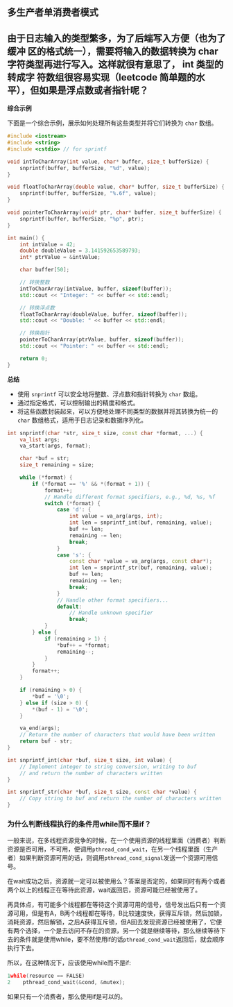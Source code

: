 ## 多生产者单消费者模式



## 由于⽇志输⼊的类型繁多，为了后端写⼊⽅便（也为了缓冲 区的格式统⼀），需要将输⼊的数据转换为 char 字符类型再进⾏写⼊。这样就很有意思了， int 类型的转成字 符数组很容易实现（leetcode 简单题的⽔平），但如果是浮点数或者指针呢？

**综合示例**

下面是一个综合示例，展示如何处理所有这些类型并将它们转换为 `char` 数组。

```c++
#include <iostream>
#include <string>
#include <cstdio> // for sprintf

void intToCharArray(int value, char* buffer, size_t bufferSize) {
    snprintf(buffer, bufferSize, "%d", value);
}

void floatToCharArray(double value, char* buffer, size_t bufferSize) {
    snprintf(buffer, bufferSize, "%.6f", value);
}

void pointerToCharArray(void* ptr, char* buffer, size_t bufferSize) {
    snprintf(buffer, bufferSize, "%p", ptr);
}

int main() {
    int intValue = 42;
    double doubleValue = 3.141592653589793;
    int* ptrValue = &intValue;

    char buffer[50];

    // 转换整数
    intToCharArray(intValue, buffer, sizeof(buffer));
    std::cout << "Integer: " << buffer << std::endl;

    // 转换浮点数
    floatToCharArray(doubleValue, buffer, sizeof(buffer));
    std::cout << "Double: " << buffer << std::endl;

    // 转换指针
    pointerToCharArray(ptrValue, buffer, sizeof(buffer));
    std::cout << "Pointer: " << buffer << std::endl;

    return 0;
}
```

**总结**

- 使用 `snprintf` 可以安全地将整数、浮点数和指针转换为 `char` 数组。
- 通过指定格式，可以控制输出的精度和格式。
- 将这些函数封装起来，可以方便地处理不同类型的数据并将其转换为统一的 `char` 数组格式，适用于日志记录和数据序列化。

```C++
int snprintf(char *str, size_t size, const char *format, ...) {
    va_list args;
    va_start(args, format);

    char *buf = str;
    size_t remaining = size;

    while (*format) {
        if (*format == '%' && *(format + 1)) {
            format++;
            // Handle different format specifiers, e.g., %d, %s, %f
            switch (*format) {
                case 'd': {
                    int value = va_arg(args, int);
                    int len = snprintf_int(buf, remaining, value);
                    buf += len;
                    remaining -= len;
                    break;
                }
                case 's': {
                    const char *value = va_arg(args, const char*);
                    int len = snprintf_str(buf, remaining, value);
                    buf += len;
                    remaining -= len;
                    break;
                }
                // Handle other format specifiers...
                default:
                    // Handle unknown specifier
                    break;
            }
        } else {
            if (remaining > 1) {
                *buf++ = *format;
                remaining--;
            }
        }
        format++;
    }

    if (remaining > 0) {
        *buf = '\0';
    } else if (size > 0) {
        *(buf - 1) = '\0';
    }

    va_end(args);
    // Return the number of characters that would have been written
    return buf - str;
}

int snprintf_int(char *buf, size_t size, int value) {
    // Implement integer to string conversion, writing to buf
    // and return the number of characters written
}

int snprintf_str(char *buf, size_t size, const char *value) {
    // Copy string to buf and return the number of characters written
}
```

### **为什么判断线程执行的条件用while而不是if？**

一般来说，在多线程资源竞争的时候，在一个使用资源的线程里面（消费者）判断资源是否可用，不可用，便调用`pthread_cond_wait`，在另一个线程里面（生产者）如果判断资源可用的话，则调用`pthread_cond_signal`发送一个资源可用信号。

在wait成功之后，资源就一定可以被使用么？答案是否定的，如果同时有两个或者两个以上的线程正在等待此资源，wait返回后，资源可能已经被使用了。

再具体点，有可能多个线程都在等待这个资源可用的信号，信号发出后只有一个资源可用，但是有A，B两个线程都在等待，B比较速度快，获得互斥锁，然后加锁，消耗资源，然后解锁，之后A获得互斥锁，但A回去发现资源已经被使用了，它便有两个选择，一个是去访问不存在的资源，另一个就是继续等待，那么继续等待下去的条件就是使用while，要不然使用if的话`pthread_cond_wait`返回后，就会顺序执行下去。

所以，在这种情况下，应该使用while而不是if:

```c++
1while(resource == FALSE)
2    pthread_cond_wait(&cond, &mutex);
```

如果只有一个消费者，那么使用if是可以的。
